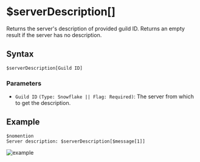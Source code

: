 # $serverDescription[]
Returns the server's description of provided guild ID. Returns an empty result if the server has no description.

## Syntax
```
$serverDescription[Guild ID]
```

### Parameters
- `Guild ID` `(Type: Snowflake || Flag: Required)`: The server from which to get the description.

## Example
```
$nomention
Server description: $serverDescription[$message[1]]
```
![example](https://user-images.githubusercontent.com/111157596/231823496-12571db3-ba85-4e73-845c-bee765a4c4bc.png)
